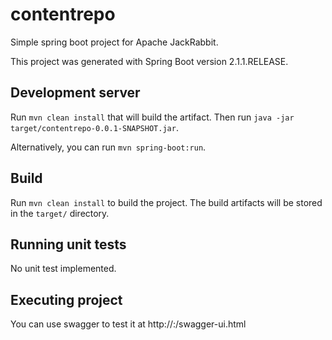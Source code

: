 # contentrepo

Simple spring boot project for Apache JackRabbit.

This project was generated with Spring Boot version 2.1.1.RELEASE.

## Development server

Run `mvn clean install` that will build the artifact. Then run `java -jar target/contentrepo-0.0.1-SNAPSHOT.jar`.

Alternatively, you can run `mvn spring-boot:run`.

## Build

Run `mvn clean install` to build the project. The build artifacts will be stored in the `target/` directory.

## Running unit tests

No unit test implemented.

## Executing project

You can use swagger to test it at http://<server>:<port>/swagger-ui.html